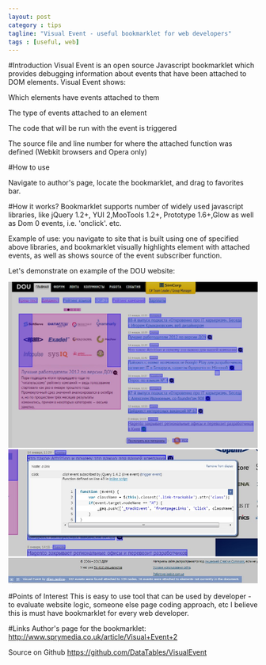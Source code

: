 ```yaml
---
layout: post
category : tips
tagline: "Visual Event - useful bookmarklet for web developers"
tags : [useful, web]
---
```

#Introduction
Visual Event is an open source Javascript bookmarklet which provides debugging information about events that have been attached to DOM elements. Visual Event shows:

Which elements have events attached to them

The type of events attached to an element

The code that will be run with the event is triggered

The source file and line number for where the attached function was defined (Webkit browsers and Opera only)

#How to use

Navigate to author's page, locate the bookmarklet, and drag to favorites bar.

#How it works?
Bookmarklet supports number of widely used javascript libraries, like  jQuery 1.2+, YUI 2,MooTools 1.2+, Prototype 1.6+,Glow as well as Dom 0 events, i.e. 'onclick'. etc.

Example of use:  you navigate to site that is built using one of specified above libraries, and bookmarklet visually highlights element with attached events,  as well as shows  source of the event subscriber function.

 Let's demonstrate on example of the DOU website:

<div class="p_embed p_image_embed">
<img src="/image/2013/01/46827775-ScreenHunter_68.jpg">
<img src="/image/2013/01/46827776-ScreenHunter_69.jpg">
<img src="/image/2013/01/46827777-ScreenHunter_70.jpg">
</div>

#Points of Interest
This is easy to use tool that can be used by developer - to evaluate website logic, someone else page coding approach, etc I believe this is must have bookmarklet for every web developer.

#Links
Author's page for the bookmarklet: <http://www.sprymedia.co.uk/article/Visual+Event+2>

 Source on Github  <https://github.com/DataTables/VisualEvent>

